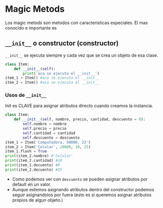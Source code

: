 # Magic Metods
Los magic metods son metodos con caracteristicas especiales.
El mas conocido e importante es

## `__init__` o constructor (constructor)
`__init__` se ejecuta siempre y cada vez que se crea un objeto de esa clase.

```py
class Item:
	def __init__(self):
		print('aca se ejecuta el __init__')
item_1 = Item() #aca se ejecuta el __init__
item_2 = Item() #aca se ejecuta el __init__
```

### Usos de `__init__`
Init es CLAVE para asignar atributos directo cuando creamos la instancia. 

```py
class Item:
	def __init__(self, nombre, precio, cantidad, descuento = 0):
		self.nombre = nombre
		self.precio = precio
		self.cantidad = cantidad
		self.descuento = descuento
item_1 = Item('Computadora, 50000, 23')
item_2 = Item('Celular', 20000, 10, 25) 
item_1.flash = True
print(item_2.nombre) #'Celular'
print(item_2.cantidad) #10
print(item_1.decuento) #0
print(item_2.decuento) #25
```

- Como podemos ver con `descuento` se pueden asignar atributos por default en un valor. 
- Aunque estemos asignando atributos dentro del constructor podemos seguir asignandolos por fuera (esto es si queremos asignar atributos propios de algun objeto.)